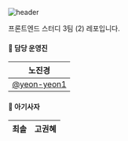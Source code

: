 ![header](https://capsule-render.vercel.app/api?type=waving&color=ff7e01&height=200&text=%20FE_study3_2%20&animation=fadeIn&fontColor=fff&align=center)

프론트엔드 스터디 3팀 (2) 레포입니다.

#### 🦁 담당 운영진

| 노진경                                       |
| -------------------------------------------- |
| [@yeon-yeon1](https://github.com/yeon-yeon1) |

#### 🦁 아기사자

| 최솔 | 고권혜 |
| ------ | ------ |



